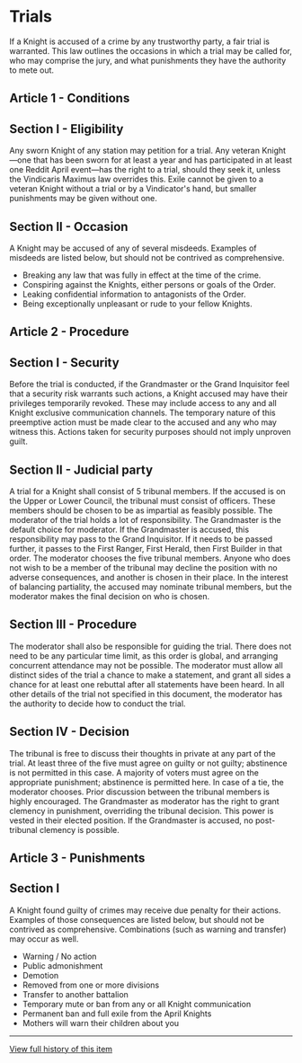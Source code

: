 [Version: 1.1]: #

# Trials

If a Knight is accused of a crime by any trustworthy party, a fair trial is warranted. This law outlines the occasions in which a trial may be called for, who may comprise the jury, and what punishments they have the authority to mete out.

## Article 1 - Conditions

## Section I - Eligibility
Any sworn Knight of any station may petition for a trial. Any veteran Knight—one that has been sworn for at least a year and has participated in at least one Reddit April event—has the right to a trial, should they seek it, unless the Vindicaris Maximus law overrides this. Exile cannot be given to a veteran Knight without a trial or by a Vindicator's hand, but smaller punishments may be given without one.

## Section II - Occasion
A Knight may be accused of any of several misdeeds. Examples of misdeeds are listed below, but should not be contrived as comprehensive.

* Breaking any law that was fully in effect at the time of the crime.
* Conspiring against the Knights, either persons or goals of the Order.
* Leaking confidential information to antagonists of the Order.
* Being exceptionally unpleasant or rude to your fellow Knights.

## Article 2 - Procedure

## Section I - Security
Before the trial is conducted, if the Grandmaster or the Grand Inquisitor feel that a security risk warrants such actions, a Knight accused may have their privileges temporarily revoked. These may include access to any and all Knight exclusive communication channels. The temporary nature of this preemptive action must be made clear to the accused and any who may witness this. Actions taken for security purposes should not imply unproven guilt.

## Section II - Judicial party
A trial for a Knight shall consist of 5 tribunal members. If the accused is on the Upper or Lower Council, the tribunal must consist of officers. These members should be chosen to be as impartial as feasibly possible.
The moderator of the trial holds a lot of responsibility. The Grandmaster is the default choice for moderator. If the Grandmaster is accused, this responsibility may pass to the Grand Inquisitor. If it needs to be passed further, it passes to the First Ranger, First Herald, then First Builder in that order.
The moderator chooses the five tribunal members. Anyone who does not wish to be a member of the tribunal may decline the position with no adverse consequences, and another is chosen in their place. In the interest of balancing partiality, the accused may nominate tribunal members, but the moderator makes the final decision on who is chosen.

## Section III - Procedure
The moderator shall also be responsible for guiding the trial. There does not need to be any particular time limit, as this order is global, and arranging concurrent attendance may not be possible.
The moderator must allow all distinct sides of the trial a chance to make a statement, and grant all sides a chance for at least one rebuttal after all statements have been heard.
In all other details of the trial not specified in this document, the moderator has the authority to decide how to conduct the trial.

## Section IV - Decision
The tribunal is free to discuss their thoughts in private at any part of the trial. At least three of the five must agree on guilty or not guilty; abstinence is not permitted in this case. A majority of voters must agree on the appropriate punishment; abstinence is permitted here. In case of a tie, the moderator chooses. Prior discussion between the tribunal members is highly encouraged.
The Grandmaster as moderator has the right to grant clemency in punishment, overriding the tribunal decision. This power is vested in their elected position. If the Grandmaster is accused, no post-tribunal clemency is possible.

## Article 3 - Punishments

## Section I
A Knight found guilty of crimes may receive due penalty for their actions. Examples of those consequences are listed below, but should not be contrived as comprehensive. Combinations (such as warning and transfer) may occur as well.

* Warning / No action
* Public admonishment
* Demotion
* Removed from one or more divisions
* Transfer to another battalion
* Temporary mute or ban from any or all Knight communication
* Permanent ban and full exile from the April Knights
* Mothers will warn their children about you
---
[View full history of this item](https://github.com/Szeraax/Legislature/commits/main/Statutes/Trials.md)
